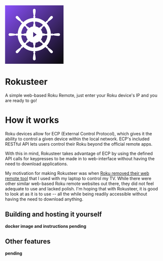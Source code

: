![logo](https://github.com/callbacked/rokusteer/blob/master/public/logo192.png?raw=true)
# Rokusteer
A simple web-based Roku Remote, just enter your Roku device's IP and you are ready to go!

# How it works

Roku devices allow for ECP (External Control Protocol), which gives it the ability to control a given device within the local network. ECP's included RESTful API lets users control their Roku beyond the official remote apps.

With this in mind, Rokusteer takes advantage of ECP by using the defined API calls for keypresses to be made in to web-interface without having the need to download applications.

My motivation for making Rokusteer was when [Roku removed their web remote tool](http://devtools.web.roku.com/RokuRemote/electron.html) that I used with my laptop to control my TV. While there were other similar web-based Roku remote websites out there, they did not feel adequate to use and lacked polish. I'm hoping that with Rokusteer, it is good to look at as it is to use -- all the while being readily accessible without having the need to download anything.

## Building and hosting it yourself

**docker image and instructions pending**


## Other features
**pending**



